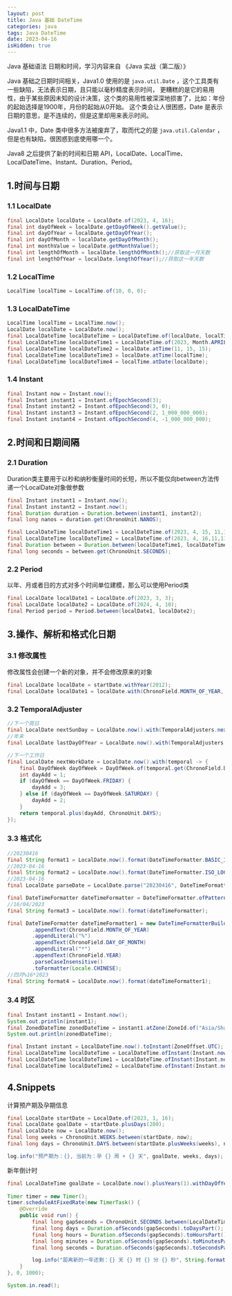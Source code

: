 ```yaml
---
layout: post
title: Java 基础 DateTime
categories: java
tags: Java DateTime
date: 2023-04-16
isHidden: true
---
```

Java 基础语法 日期和时间，学习内容来自 《Java 实战（第二版）》
<!--more-->

Java 基础之日期时间相关，Java1.0 使用的是 `java.util.Date` ，这个工具类有一些缺陷，无法表示日期，且只能以毫秒精度表示时间，
更糟糕的是它的易用性，由于某些原因未知的设计决策，这个类的易用性被深深地损害了，比如：年份的起始选择是1900年，月份的起始从0开始。
这个类会让人很困惑，Date 是表示日期的意思，是不连续的，但是这里却用来表示时间。

Java1.1 中，Date 类中很多方法被废弃了，取而代之的是 `java.util.Calendar` ，但是也有缺陷，很困惑到底使用哪一个。

Java8 之后提供了新的时间和日期 API，LocalDate、LocalTime、LocalDateTime、Instant、Duration、Period。

## 1.时间与日期
### 1.1 LocalDate
```java
final LocalDate localDate = LocalDate.of(2023, 4, 16);
final int dayOfWeek = localDate.getDayOfWeek().getValue();
final int dayOfYear = localDate.getDayOfYear();
final int dayOfMonth = localDate.getDayOfMonth();
final int monthValue = localDate.getMonthValue();
final int lengthOfMonth = localDate.lengthOfMonth();//获取这一月天数
final int lengthOfYear = localDate.lengthOfYear();//获取这一年天数
```

### 1.2 LocalTime
```java
LocalTime localTime = LocalTime.of(10, 0, 0);
```

### 1.3 LocalDateTime
```java
LocalTime localTime = LocalTime.now();
LocalDate localDate = LocalDate.now();
final LocalDateTime localDateTime = LocalDateTime.of(localDate, localTime);
final LocalDateTime localDateTime1 = LocalDateTime.of(2023, Month.APRIL, 16, 11, 15);
final LocalDateTime localDateTime2 = localDate.atTime(11, 15, 15);
final LocalDateTime localDateTime3 = localDate.atTime(localTime);
final LocalDateTime localDateTime4 = localTime.atDate(localDate);
```

### 1.4 Instant
```java
final Instant now = Instant.now();
final Instant instant1 = Instant.ofEpochSecond(3);
final Instant instant2 = Instant.ofEpochSecond(3, 0);
final Instant instant3 = Instant.ofEpochSecond(2, 1_000_000_000);
final Instant instant4 = Instant.ofEpochSecond(4, -1_000_000_000);
```

## 2.时间和日期间隔
### 2.1 Duration
Duration类主要用于以秒和纳秒衡量时间的长短，所以不能仅向between方法传递一个LocalDate对象做参数
```java
final Instant instant1 = Instant.now();
final Instant instant2 = Instant.now();
final Duration duration = Duration.between(instant1, instant2);
final long nanos = duration.get(ChronoUnit.NANOS);

final LocalDateTime localDateTime1 = LocalDateTime.of(2023, 4, 15, 11,11,11);
final LocalDateTime localDateTime2 = LocalDateTime.of(2023, 4, 16,11,11);
final Duration between = Duration.between(localDateTime1, localDateTime2);
final long seconds = between.get(ChronoUnit.SECONDS);
```

### 2.2 Period
以年、月或者日的方式对多个时间单位建模，那么可以使用Period类
```java
final LocalDate localDate1 = LocalDate.of(2023, 3, 3);
final LocalDate localDate2 = LocalDate.of(2024, 4, 10);
final Period period = Period.between(localDate1, localDate2);
```

## 3.操作、解析和格式化日期
### 3.1 修改属性
修改属性会创建一个新的对象，并不会修改原来的对象
```java
final LocalDate localDate = startDate.withYear(2012);
final LocalDate localDate1 = localDate.with(ChronoField.MONTH_OF_YEAR, 2);
```

### 3.2 TemporalAdjuster
```java
//下一个周日
final LocalDate nextSunDay = LocalDate.now().with(TemporalAdjusters.nextOrSame(DayOfWeek.SUNDAY));
//年末
final LocalDate lastDayOfYear = LocalDate.now().with(TemporalAdjusters.lastDayOfYear());

//下一个工作日
final LocalDate nextWorkDate = LocalDate.now().with(temporal -> {
    final DayOfWeek dayOfWeek = DayOfWeek.of(temporal.get(ChronoField.DAY_OF_WEEK));
    int dayAdd = 1;
    if (dayOfWeek == DayOfWeek.FRIDAY) {
        dayAdd = 3;
    } else if (dayOfWeek == DayOfWeek.SATURDAY) {
        dayAdd = 2;
    }
    return temporal.plus(dayAdd, ChronoUnit.DAYS);
});
```

### 3.3 格式化
```java
//20230416
final String format1 = LocalDate.now().format(DateTimeFormatter.BASIC_ISO_DATE);
//2023-04-16
final String format2 = LocalDate.now().format(DateTimeFormatter.ISO_LOCAL_DATE);
//2023-04-16
final LocalDate parseDate = LocalDate.parse("20230416", DateTimeFormatter.BASIC_ISO_DATE);

final DateTimeFormatter dateTimeFormatter = DateTimeFormatter.ofPattern("dd/MM/yyyy");
//16/04/2023
final String format3 = LocalDate.now().format(dateTimeFormatter);

final DateTimeFormatter dateTimeFormatter1 = new DateTimeFormatterBuilder()
        .appendText(ChronoField.MONTH_OF_YEAR)
        .appendLiteral("%")
        .appendText(ChronoField.DAY_OF_MONTH)
        .appendLiteral("*")
        .appendText(ChronoField.YEAR)
        .parseCaseInsensitive()
        .toFormatter(Locale.CHINESE);
//四月%16*2023
final String format4 = LocalDate.now().format(dateTimeFormatter1);
```

### 3.4 时区
```java
final Instant instant1 = Instant.now();
System.out.println(instant1);
final ZonedDateTime zonedDateTime = instant1.atZone(ZoneId.of("Asia/Shanghai"));
System.out.println(zonedDateTime);

final Instant instant = LocalDateTime.now().toInstant(ZoneOffset.UTC);
final LocalDateTime localDateTime = LocalDateTime.ofInstant(Instant.now(), ZoneId.of("America/Anchorage"));
final LocalDateTime localDateTime1 = LocalDateTime.ofInstant(Instant.now(), ZoneId.of("UTC+7"));
final LocalDateTime localDateTime2 = LocalDateTime.ofInstant(Instant.now(), ZoneId.systemDefault());
```

## 4.Snippets
计算预产期及孕期信息
```java
final LocalDate startDate = LocalDate.of(2023, 1, 16);
final LocalDate goalDate = startDate.plusDays(280);
final LocalDate now = LocalDate.now();
final long weeks = ChronoUnit.WEEKS.between(startDate, now);
final long days = ChronoUnit.DAYS.between(startDate.plusWeeks(weeks), now);

log.info("预产期为：{}, 当前为：孕 {} 周 + {} 天", goalDate, weeks, days);
```

新年倒计时
```java
final LocalDateTime goalDate = LocalDate.now().plusYears(1).withDayOfYear(1).atStartOfDay();
        
Timer timer = new Timer();
timer.scheduleAtFixedRate(new TimerTask() {
    @Override
    public void run() {
        final long gapSeconds = ChronoUnit.SECONDS.between(LocalDateTime.now(), goalDate);
        final long days = Duration.ofSeconds(gapSeconds).toDaysPart();
        final long hours = Duration.ofSeconds(gapSeconds).toHoursPart();
        final long minutes = Duration.ofSeconds(gapSeconds).toMinutesPart();
        final long seconds = Duration.ofSeconds(gapSeconds).toSecondsPart();

        log.info("距离新的一年还剩：{} 天 {} 时 {} 分 {} 秒", String.format("%03d", days), String.format("%02d", hours), String.format("%02d", minutes), String.format("%02d", seconds));
    }
}, 0, 1000);

System.in.read();
```
